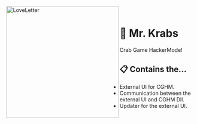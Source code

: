 
<div>
  <img width="300" align="left" src="https://i.kym-cdn.com/photos/images/original/000/963/789/6be.gif" alt="LoveLetter"/>
  <br>
  <h1><b>🦀 Mr. Krabs</b></h1>
  <p>Crab Game HackerMode!</p>
</div>

## 📋 Contains the...
- External UI for CGHM.
- Communication between the external UI and CGHM Dll.
- Updater for the external UI.